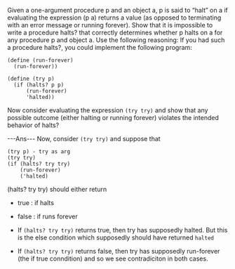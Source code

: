  Given a one-argument procedure p and an object a, p is said to “halt” on a if evaluating the expression (p a) returns a value (as opposed to terminating with an error message or running forever). Show that it is impossible to write a procedure halts? that correctly determines whether p halts on a for any procedure p and object a. Use the following reasoning: If you had such a procedure halts?, you could implement the following program:

```
(define (run-forever)
  (run-forever))

(define (try p)
  (if (halts? p p)
      (run-forever)
      'halted))
```
Now consider evaluating the expression `(try try)` and show that any possible outcome (either halting or running forever) violates the intended behavior of halts?


---Ans---
Now, consider `(try try)` and suppose that 

```
(try p) - try as arg
(try try) 
(if (halts? try try)
    (run-forever)
    ('halted)
```
(halts? try try) should either return 
- true : if halts
- false : if runs forever

- If `(halts? try try)` returns true, then try has supposedly halted. But this is the else condition which supposedly should have returned `halted`
- If `(halts? try try)` returns false, then try has supposedly run-forever (the if true conndition) and so we see contradiciton in both cases.
 

